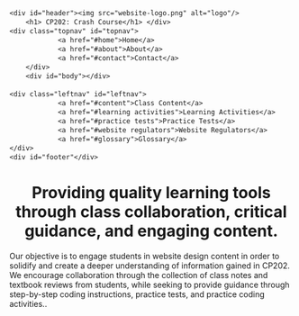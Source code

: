 <!DOCTYPE html>
<html>
<head>
<title>CP202: Crash Course</title> 
<link href="style.css" rel="stylesheet" types="text/css">
</head>
<body>
    
    <div id="header"><img src="website-logo.png" alt="logo"/>
        <h1> CP202: Crash Course</h1> </div>
    <div class="topnav" id="topnav">
                <a href="#home">Home</a>
                <a href="#about">About</a>
                <a href="#contact">Contact</a>
        </div>
        <div id="body"></div>
    
    <div class="leftnav" id="leftnav">
                <a href="#content">Class Content</a>
                <a href="#learning activities">Learning Activities</a>
                <a href="#practice tests">Practice Tests</a>
                <a href="#website regulators">Website Regulators</a>
                <a href="#glossary">Glossary</a>
    </div>
    <div id="footer"</div>
        
<h1 align="center">Providing quality learning tools through class collaboration, critical guidance, and engaging content.</h1>
<p>

Our objective is to engage students in website design content in order to solidify and create a deeper understanding of information gained in CP202. We encourage collaboration through the collection of class notes and textbook reviews from students, while seeking to provide guidance through step-by-step coding instructions, practice tests, and practice coding activities..</p>

</body>
</html>
